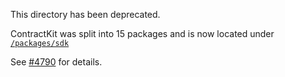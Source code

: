 This directory has been deprecated.

ContractKit was split into 15 packages and is now located under [`/packages/sdk`](https://github.com/celo-org/celo-monorepo/tree/master/packages/sdk)

See [#4790](https://github.com/celo-org/celo-monorepo/pull/4790) for details.
